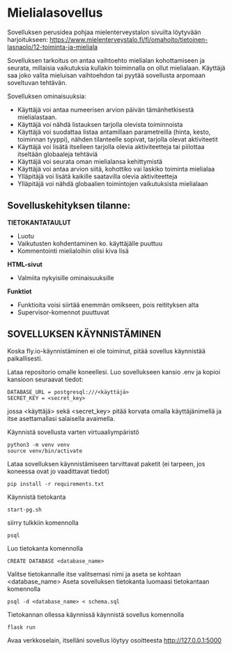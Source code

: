 # Mielialasovellus

Sovelluksen perusidea pohjaa mielenterveystalon sivuilta löytyvään harjoitukseen: https://www.mielenterveystalo.fi/fi/omahoito/tietoinen-lasnaolo/12-toiminta-ja-mieliala

Sovelluksen tarkoitus on antaa vaihtoehto mielialan kohottamiseen ja seurata, millaisia vaikutuksia kullakin toiminnalla on ollut mielialaan. Käyttäjä saa joko valita mieluisan vaihtoehdon tai pyytää sovellusta arpomaan soveltuvan tehtävän. 

Sovelluksen ominaisuuksia: 
- Käyttäjä voi antaa numeerisen arvion päivän tämänhetkisestä mielialastaan. 
- Käyttäjä voi nähdä listauksen tarjolla olevista toiminnoista
- Käyttäjä voi suodattaa listaa antamillaan parametreilla (hinta, kesto, toiminnan tyyppi), nähden tilanteelle sopivat, tarjolla olevat aktiviteetit
- Käyttäjä voi lisätä itselleen tarjolla olevia aktiviteetteja tai piilottaa itseltään globaaleja tehtäviä
- Käyttäjä voi seurata oman mielialansa kehittymistä
- Käyttäjä voi antaa arvion siitä, kohottiko vai laskiko toiminta mielialaa
- Ylläpitäjä voi lisätä kaikille saatavilla olevia aktiviteetteja
- Ylläpitäjä voi nähdä globaalien toimintojen vaikutuksista mielialaan

## Sovelluskehityksen tilanne:

**TIETOKANTATAULUT**
- Luotu
- Vaikutusten kohdentaminen ko. käyttäjälle puuttuu
- Kommentointi mielialoihin olisi kiva lisä

**HTML-sivut**
- Valmiita nykyisille ominaisuuksille

**Funktiot**
- Funktioita voisi siirtää enemmän omikseen, pois reitityksen alta
- Supervisor-komennot puuttuvat

## SOVELLUKSEN KÄYNNISTÄMINEN 

Koska fly.io-käynnistäminen ei ole toiminut, pitää sovellus käynnistää paikallisesti. 

Lataa repositorio omalle koneellesi. Luo sovellukseen kansio .env ja kopioi kansioon seuraavat tiedot: 

```
DATABASE_URL = postgresql:///<käyttäjä>
SECRET_KEY = <secret_key>
```

jossa <käyttäjä> sekä <secret_key> pitää korvata omalla käyttäjänimellä ja itse asettamallasi salaisella avaimella.

Käynnistä sovellusta varten virtuaaliympäristö

```
python3 -m venv venv
source venv/bin/activate
```

Lataa sovelluksen käynnistämiseen tarvittavat paketit (ei tarpeen, jos koneessa ovat jo vaadittavat tiedot)
```
pip install -r requirements.txt
```
Käynnistä tietokanta

```
start-pg.sh
```
siirry tulkkiin komennolla

```
psql
```

Luo tietokanta komennolla

```
CREATE DATABASE <database_name>
```

Valitse tietokannalle itse valitsemasi nimi ja aseta se kohtaan <database_name>
Aseta sovelluksen tietokanta luomaasi tietokantaan komennolla

```
psql -d <database_name> < schema.sql
```

Tietokannan ollessa käynnissä käynnistä sovellus komennolla

```
flask run 
```

Avaa verkkoselain, itselläni sovellus löytyy osoitteesta http://127.0.0.1:5000
